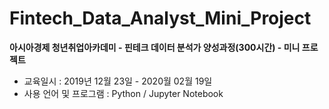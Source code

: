 # Fintech_Data_Analyst_Mini_Project
 **아시아경제 청년취업아카데미 - 핀테크 데이터 분석가 양성과정(300시간) - 미니 프로젝트**
 * 교육일시 : 2019년 12월 23일 - 2020월 02월 19일
 * 사용 언어 및 프로그램 : Python / Jupyter Notebook
